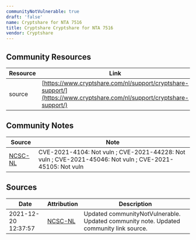 ```yaml
---
communityNotVulnerable: true
draft: 'false'
name: Cryptshare for NTA 7516
title: Cryptshare Cryptshare for NTA 7516
vendor: Cryptshare
---
```



## Community Resources
| Resource | Link |
| --- | --- |
| source | [https://www.cryptshare.com/nl/support/cryptshare-support/](https://www.cryptshare.com/nl/support/cryptshare-support/) |

## Community Notes
| Source | Note |
| --- | --- |
| [NCSC-NL](https://github.com/NCSC-NL/log4shell/blob/main/software/README.md) | CVE-2021-4104: Not vuln ; CVE-2021-44228: Not vuln ; CVE-2021-45046: Not vuln ; CVE-2021-45105: Not vuln </ul> |

## Sources
| Date | Attribution | Description |
| --- | --- | --- |
| 2021-12-20 12:37:57 | [NCSC-NL](https://github.com/NCSC-NL/log4shell/blob/main/software/README.md) | Updated communityNotVulnerable. Updated community note. Updated community link source.  |

